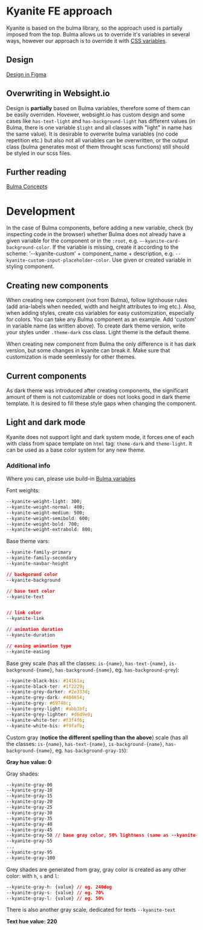 # Kyanite FE approach

Kyanite is based on the bulma library, so the approach used is partially imposed from the top. Bulma allows us to override it's variables in several ways, however our approach is to override it with [CSS variables](https://bulma.io/documentation/features/css-variables/). 

## Design

[Design in Figma](https://www.figma.com/file/O02Ems00S1WqaOO2ICPhGx/WebSight.io---design-system%2Fcomponents-library?node-id=11-5036&t=7aZwEBfp2yk6ZtIG-0)

## Overwriting in Websight.io

Design is **partially** based on Bulma variables, therefore some of them can be easily overriden. Hovewer, websight.io has custom design and some cases like `has-text-light` and `has-background-light` has different values (in Bulma, there is one variable `$light` and all classes with "light" in name has the same value). It is desirable to overwrite bulma variables (no code repetition etc.) but also not all variables can be overwritten, or the output class (bulma generates most of them throught scss functions) still should be styled in our scss files.

## Further reading

[Bulma Concepts](https://bulma.io/documentation/customize/concepts/)


# Development

In the case of Bulma components, before adding a new variable, check (by inspecting code in the browser) whether Bulma does not already have a given variable for the component or in the `:root`, e.g. `—-kyanite-card-background-color`. If the variable is missing, create it according to the scheme: '--kyanite-custom' + component_name + description, e.g. `--kyanite-custom-input-placeholder-color`. Use given or created variable in styling component.

## Creating new components

When creating new component (not from Bulma), follow lighthouse rules (add aria-labels when needed, width and height attributes to img etc.). Also, when adding styles, create css variables for easy customization, especially for colors. You can take any Bulma component as an example. Add 'custom' in variable name (as written above). To create dark theme version, write your styles under `.theme-dark` css class. Light theme is the default theme. 

When creating new component from Bulma the only difference is it has dark version, but some changes in kyanite can break it. Make sure that customization is made seemlessly for other themes.

## Current components
As dark theme was introduced after creating components, the significant amount of them is not customizable or does not looks good in dark theme template. It is desired to fill these style gaps when changing the component.

## Light and dark mode
Kyanite does not support light and dark system mode, it forces one of each with class from space template on `html` tag: `theme-dark` and `theme-light`. It can be used as a base color system for any new theme.


### Additional info

Where you can, please use build-in [Bulma variables](https://bulma.io/documentation/features/css-variables/)

Font weights:
```css
--kyanite-weight-light: 300;
--kyanite-weight-normal: 400;
--kyanite-weight-medium: 500;
--kyanite-weight-semibold: 600;
--kyanite-weight-bold: 700;
--kyanite-weight-extrabold: 800;
```
Base theme vars:
```css
--kyanite-family-primary
--kyanite-family-secondary
--kyanite-navbar-height

// backgorund color
--kyanite-background

// base text color
--kyanite-text 


// link color
--kyanite-link 

// animation duration
--kyanite-duration 

// easing animation type
--kyanite-easing 
```

Base grey scale (has all the classes:
`is-{name}`, `has-text-{name}`, `is-background-{name}`, `has-background-{name}`, eg. `has-background-grey`):

```css
--kyanite-black-bis: #14161a;
--kyanite-black-ter: #1f2229;
--kyanite-grey-darker: #2e333d;
--kyanite-grey-dark: #404654;
--kyanite-grey: #69748c;
--kyanite-grey-light: #abb1bf;
--kyanite-grey-lighter: #d6d9e0;
--kyanite-white-ter: #f3f4f6;
--kyanite-white-bis: #f9fafb;
```

Custom gray (**notice the different spelling than the above**) scale (has all the classes:
`is-{name}`, `has-text-{name}`, `is-background-{name}`, `has-background-{name}`, eg. `has-background-gray-15`):


**Gray hue value: 0**


Gray shades:
```css
--kyanite-gray-00
--kyanite-gray-10
--kyanite-gray-15
--kyanite-gray-20
--kyanite-gray-25
--kyanite-gray-30
--kyanite-gray-35
--kyanite-gray-40
--kyanite-gray-45
--kyanite-gray-50 // base gray color, 50% lightness (same as --kyanite-gray)
--kyanite-gray-55
...
--kyanite-gray-95
--kyanite-gray-100
```

Grey shades are generated from gray, gray color is created as any other color: with `h`, `s` and `l`:
```css
--kyanite-gray-h: {value} // eg. 240deg
--kyanite-gray-s: {value} // eg. 70%
--kyanite-gray-l: {value} // eg. 50%
```

There is also another gray scale, dedicated for texts `--kyanite-text`

**Text hue value: 220**